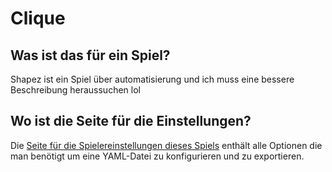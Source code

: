 # Clique

## Was ist das für ein Spiel?

Shapez ist ein Spiel über automatisierung und ich muss eine bessere Beschreibung heraussuchen lol

## Wo ist die Seite für die Einstellungen?

Die [Seite für die Spielereinstellungen dieses Spiels](../player-options) enthält alle Optionen die man benötigt um
eine YAML-Datei zu konfigurieren und zu exportieren.
